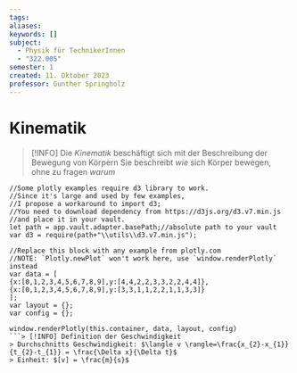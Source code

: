 ```yaml
---
tags: 
aliases: 
keywords: []
subject:
  - Physik für TechnikerInnen
  - "322.005"
semester: 1
created: 11. Oktober 2023
professor: Gunther Springholz
---
```

 

# Kinematik

> [!INFO] Die *Kinematik* beschäftigt sich mit der Beschreibung der Bewegung von Körpern
> Sie beschreibt *wie* sich Körper bewegen, ohne zu fragen *warum*

```dataviewjs
//Some plotly examples require d3 library to work.
//Since it's large and used by few examples,
//I propose a workaround to import d3;
//You need to download dependency from https://d3js.org/d3.v7.min.js
//and place it in your vault.
let path = app.vault.adapter.basePath;//absolute path to your vault
var d3 = require(path+"\\utils\\d3.v7.min.js");

//Replace this block with any example from plotly.com
//NOTE: `Plotly.newPlot` won't work here, use `window.renderPlotly` instead
var data = [
{x:[0,1,2,3,4,5,6,7,8,9],y:[4,4,2,2,3,3,2,2,4,4]},
{x:[0,1,2,3,4,5,6,7,8,9],y:[3,3,1,1,2,2,1,1,3,3]}
];
var layout = {};
var config = {};

window.renderPlotly(this.container, data, layout, config)
```> [!INFO] Definition der Geschwindigkeit
> Durchschnitts Geschwindigkeit: $\langle v \rangle=\frac{x_{2}-x_{1}}{t_{2}-t_{1}} = \frac{\Delta x}{\Delta t}$
> Einheit: $[v] = \frac{m}{s}$






